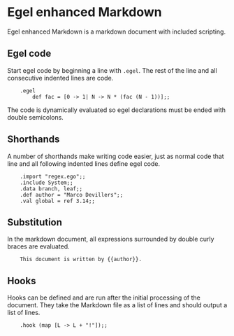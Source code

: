 # Egel enhanced Markdown

Egel enhanced Markdown is a markdown document with included scripting.

## Egel code

Start egel code by beginning a line with `.egel`. The rest of the
line and all consecutive indented lines are code.

```
    .egel
        def fac = [0 -> 1| N -> N * (fac (N - 1))];;
```

The code is dynamically evaluated so egel declarations must be ended
with double semicolons.

## Shorthands

A number of shorthands make writing code easier, just as normal code
that line and all following indented lines define egel code.

```
    .import "regex.ego";;
    .include System;;
    .data branch, leaf;;
    .def author = "Marco Devillers";;
    .val global = ref 3.14;;
```

## Substitution

In the markdown document, all expressions surrounded by double curly
braces are evaluated.

```
    This document is written by {{author}}.
```

## Hooks

Hooks can be defined and are run after the initial processing of the
document. They take the Markdown file as a list of lines and should
output a list of lines.

```
    .hook (map [L -> L + "!"]);;
```
